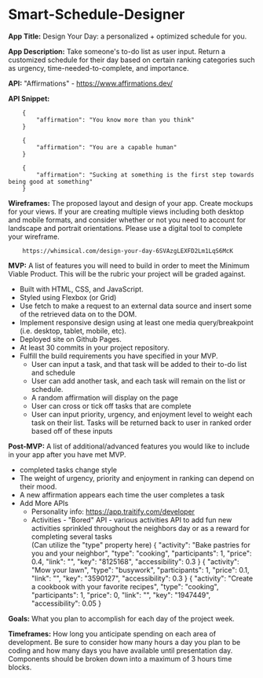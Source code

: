 # Smart-Schedule-Designer
**App Title:** Design Your Day: a personalized + optimized schedule for you.

**App Description:** Take someone's to-do list as user input. Return a customized schedule for their day based on certain ranking categories such as urgency, time-needed-to-complete, and importance.

**API:** "Affirmations" - https://www.affirmations.dev/

**API Snippet:** 

        {
            "affirmation": "You know more than you think"
        }

        {
            "affirmation": "You are a capable human"
        }

        {
            "affirmation": "Sucking at something is the first step towards being good at something"
        }



**Wireframes:** The proposed layout and design of your app. Create mockups for your views. If your are creating multiple views including both desktop and mobile formats, and consider whether or not you need to account for landscape and portrait orientations. Please use a digital tool to complete your wireframe.

        https://whimsical.com/design-your-day-6SVAzgLEXFD2Lm1LqS6McK

**MVP:** A list of features you will need to build in order to meet the Minimum Viable Product. This will be the rubric your project will be graded against.

- Built with HTML, CSS, and JavaScript.
- Styled using Flexbox (or Grid)
- Use fetch to make a request to an external data source and insert some of the retrieved data on to the DOM.
- Implement responsive design using at least one media query/breakpoint (i.e. desktop, tablet, mobile, etc).
- Deployed site on Github Pages.
- At least 30 commits in your project repository.
- Fulfill the build requirements you have specified in your MVP.
  * User can input a task, and that task will be added to their to-do list and schedule
  * User can add another task, and each task will remain on the list or schedule.
  * A random affirmation will display on the page
  * User can cross or tick off tasks that are complete
  * User can input priority, urgency, and enjoyment level to weight each task on their list. Tasks will be returned back to user in ranked order based off of these inputs

**Post-MVP:** 
A list of additional/advanced features you would like to include in your app after you have met MVP.

- completed tasks change style
- The weight of urgency, priority and enjoyment in ranking can depend on their mood.
- A new affirmation appears each time the user completes a task
- Add More APIs 
  * Personality info: https://app.traitify.com/developer
  * Activities - "Bored" API - various activities API to add fun new activities sprinkled throughout the neighbors day or as a reward for completing several tasks  
     (Can utilize the "type" property here)
    {
        "activity": "Bake pastries for you and your neighbor",
        "type": "cooking",
        "participants": 1,
        "price": 0.4,
        "link": "",
        "key": "8125168",
        "accessibility": 0.3
    }
    {
       "activity": "Mow your lawn",
       "type": "busywork",
       "participants": 1,
       "price": 0.1,
       "link": "",
       "key": "3590127",
       "accessibility": 0.3
    }
    {
        "activity": "Create a cookbook with your favorite recipes",
        "type": "cooking",
        "participants": 1,
        "price": 0,
        "link": "",
        "key": "1947449",
        "accessibility": 0.05
    }


**Goals:** What you plan to accomplish for each day of the project week.

**Timeframes:** How long you anticipate spending on each area of development. Be sure to consider how many hours a day you plan to be coding and how many days you have available until presentation day. Components should be broken down into a maximum of 3 hours time blocks.
